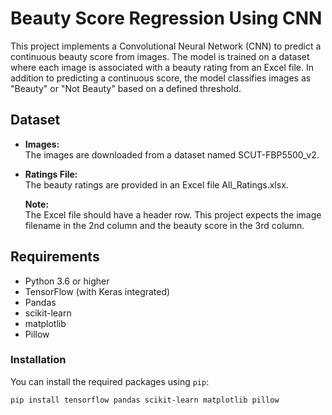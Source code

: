 # Beauty Score Regression Using CNN

This project implements a Convolutional Neural Network (CNN) to predict a continuous beauty score from images. The model is trained on a dataset where each image is associated with a beauty rating from an Excel file. In addition to predicting a continuous score, the model classifies images as "Beauty" or "Not Beauty" based on a defined threshold.

## Dataset

- **Images:**  
  The images are downloaded from a dataset named SCUT-FBP5500_v2.

- **Ratings File:**  
  The beauty ratings are provided in an Excel file All_Ratings.xlsx.
  
  **Note:**  
  The Excel file should have a header row. This project expects the image filename in the 2nd column and the beauty score in the 3rd column.

## Requirements

- Python 3.6 or higher
- TensorFlow (with Keras integrated)
- Pandas
- scikit-learn
- matplotlib
- Pillow

### Installation

You can install the required packages using `pip`:

```bash
pip install tensorflow pandas scikit-learn matplotlib pillow
